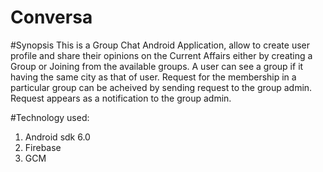 # Conversa
#Synopsis
This is a Group Chat Android Application, allow to create user profile and share their opinions on the
Current Affairs either by creating a Group or Joining from the available groups.
A user can see a group if it having the same city as that of user. 
Request for the membership in a particular group can be acheived by sending request to the group admin.
Request appears as a notification to the group admin.

#Technology used:
1. Android sdk 6.0
2. Firebase
3. GCM

